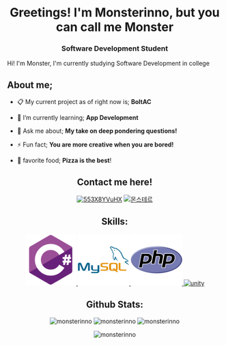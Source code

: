 <h1 align="center">Greetings! I'm Monsterinno, but you can call me Monster</h1>
<h3 align="center">Software Development Student</h3>

Hi! I'm Monster, I'm currently studying Software Development in college 

## About me;
- 📋 My current project as of right now is; **BoltAC**

- 🌱 I’m currently learning; **App Development**

- 💬 Ask me about; **My take on deep pondering questions!**

- ⚡ Fun fact; **You are more creative when you are bored!**

- 🍕 favorite food; **Pizza is the best**!

<!--
<h2 align="left">Connect with me:</h2>
<p align="left">
<a href="https://www.youtube.com/@몬스테르" target="blank"><img align="center" src="https://raw.githubusercontent.com/rahuldkjain/github-profile-readme-generator/master/src/images/icons/Social/youtube.svg" alt="몬스테르" height="60" width="60" /> </a>
</p>
-->
<h2 align="center">Contact me here!</h2>
<p align="center">
  <a href="https://discord.gg/553X8YVuHX" target="blank"><img align="center" src="https://raw.githubusercontent.com/rahuldkjain/github-profile-readme-generator/master/src/images/icons/Social/discord.svg" alt="553X8YVuHX" height="120" width="120" /></a>
  <a href="https://www.youtube.com/@몬스테르" target="blank"><img align="center" src="https://raw.githubusercontent.com/rahuldkjain/github-profile-readme-generator/master/src/images/icons/Social/youtube.svg" alt="몬스테르" height="120" width="120" /></a>
</p>

<h2 align="center">Skills:</h2>
<p align="center">
  <a href="https://www.w3schools.com/cs/" target="_blank" rel="noreferrer"> <img src="https://raw.githubusercontent.com/devicons/devicon/master/icons/csharp/csharp-original.svg" alt="csharp" width="120"/> </a>
  <a href="https://www.mysql.com/" target="_blank" rel="noreferrer"> <img src="https://raw.githubusercontent.com/devicons/devicon/master/icons/mysql/mysql-original-wordmark.svg" alt="mysql" width="120"/> </a> 
  <a href="https://www.php.net" target="_blank" rel="noreferrer"> <img src="https://raw.githubusercontent.com/devicons/devicon/master/icons/php/php-original.svg" alt="php" width="120"/> </a> 
  <a href="https://unity.com/" target="_blank" rel="noreferrer"> <img src="https://www.vectorlogo.zone/logos/unity3d/unity3d-icon.svg" alt="unity" width="80" height="80"/> </a> 
</p>

<h2 align="center">Github Stats:</h2>
<p align="center">
  <img src="https://github-readme-streak-stats.herokuapp.com/?user=monsterinno&theme=dark" alt="monsterinno" width="600"/>
  <img src="https://github-readme-stats.vercel.app/api?username=monsterinno&show_icons=true&theme=dark&locale=en" alt="monsterinno" width="400"/>
  <img src="https://github-readme-stats.vercel.app/api/top-langs?username=monsterinno&show_icons=true&theme=dark&locale=en&layout=compact" alt="monsterinno" width="350"/>
</p>

<p align="center"> <img src="https://komarev.com/ghpvc/?username=monsterinno&label=Profile%20Visitors&color=00ffcc&style=flat" alt="monsterinno" width="120"/> </p>
